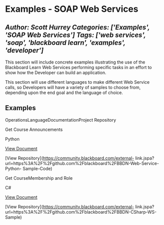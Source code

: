 # Examples - SOAP Web Services
*Author: Scott Hurrey*
*Categories: ['Examples', 'SOAP Web Services']*
*Tags: ['web services', 'soap', 'blackboard learn', 'examples', 'developer']*
---
This section will include concrete examples illustrating the use of the
Blackboard Learn Web Services performing specific tasks in an effort to show
how the Developer can build an application.

This section will use different languages to make different Web Service calls,
so Developers will have a variety of samples to choose from, depending upon
the end goal and the language of choice.

## Examples

OperationsLanguageDocumentationProject Repository

Get Course Announcements

Python

[View Document](https://community.blackboard.com/docs/DOC-1141)

[View Repository](https://community.blackboard.com/external-
link.jspa?url=https%3A%2F%2Fgithub.com%2Fblackboard%2FBBDN-Web-Service-Python-
Sample-Code)

Get CourseMembership and Role

C#

[View Document](https://community.blackboard.com/docs/DOC-1142)

[View Repository](https://community.blackboard.com/external-
link.jspa?url=https%3A%2F%2Fgithub.com%2Fblackboard%2FBBDN-CSharp-WS-Sample)

